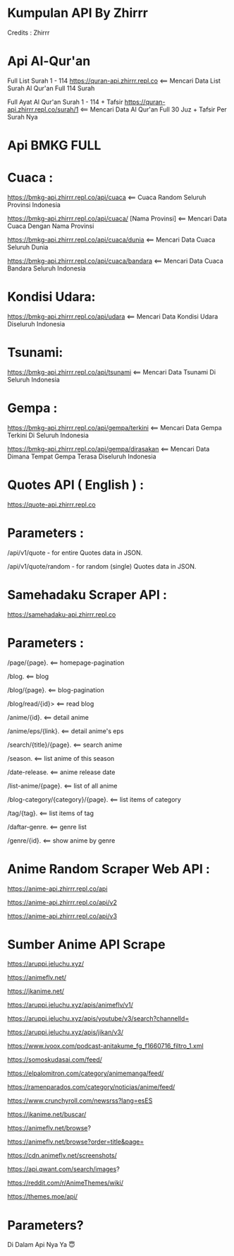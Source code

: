 # Kumpulan API By Zhirrr
Credits : Zhirrr



# Api Al-Qur'an

Full List Surah 1 - 114
https://quran-api.zhirrr.repl.co <== Mencari Data List Surah Al Qur'an Full 114 Surah

Full Ayat Al Qur'an Surah 1 - 114 + Tafsir
https://quran-api.zhirrr.repl.co/surah/1 <== Mencari Data Al Qur'an Full 30 Juz + Tafsir Per Surah Nya

# Api BMKG FULL
# Cuaca :

https://bmkg-api.zhirrr.repl.co/api/cuaca  <== Cuaca Random Seluruh Provinsi Indonesia

https://bmkg-api.zhirrr.repl.co/api/cuaca/ [Nama Provinsi]  <== Mencari Data Cuaca Dengan Nama Provinsi

https://bmkg-api.zhirrr.repl.co/api/cuaca/dunia <== Mencari Data Cuaca Seluruh Dunia

https://bmkg-api.zhirrr.repl.co/api/cuaca/bandara  <== Mencari Data Cuaca Bandara Seluruh Indonesia

# Kondisi Udara:

https://bmkg-api.zhirrr.repl.co/api/udara <== Mencari Data Kondisi Udara Diseluruh Indonesia

# Tsunami:

https://bmkg-api.zhirrr.repl.co/api/tsunami  <== Mencari Data Tsunami Di Seluruh Indonesia

# Gempa :

https://bmkg-api.zhirrr.repl.co/api/gempa/terkini <== Mencari Data Gempa Terkini Di Seluruh Indonesia

https://bmkg-api.zhirrr.repl.co/api/gempa/dirasakan <== Mencari Data Dimana Tempat Gempa Terasa Diseluruh Indonesia

# Quotes API ( English ) :
https://quote-api.zhirrr.repl.co

# Parameters :
/api/v1/quote - for entire Quotes data in JSON.

/api/v1/quote/random - for random (single) Quotes data in JSON.


# Samehadaku Scraper API :
https://samehadaku-api.zhirrr.repl.co

# Parameters :

/page/{page}.  <== homepage-pagination

/blog. <== blog

/blog/{page}. <== blog-pagination

/blog/read/{id}>	<== read blog

/anime/{id}. <== detail anime

/anime/eps/{link}. <== detail anime's eps

/search/{title}/{page}. <== search anime

/season. <== list anime of this season

/date-release. <== anime release date

/list-anime/{page}. <== list of all anime

/blog-category/{category}/{page}. <== list items of category

/tag/{tag}. <== list items of tag

/daftar-genre. <== genre list

/genre/{id}.	  <== show anime by genre


# Anime Random Scraper Web API :
https://anime-api.zhirrr.repl.co/api

https://anime-api.zhirrr.repl.co/api/v2

https://anime-api.zhirrr.repl.co/api/v3


# Sumber Anime API Scrape
https://aruppi.jeluchu.xyz/

https://animeflv.net/

https://jkanime.net/ 

https://aruppi.jeluchu.xyz/apis/animeflv/v1/ 

https://aruppi.jeluchu.xyz/apis/youtube/v3/search?channelId= 

https://aruppi.jeluchu.xyz/apis/jikan/v3/ 

https://www.ivoox.com/podcast-anitakume_fg_f1660716_filtro_1.xml 

https://somoskudasai.com/feed/ 

https://elpalomitron.com/category/animemanga/feed/ 

https://ramenparados.com/category/noticias/anime/feed/ 

https://www.crunchyroll.com/newsrss?lang=esES

https://jkanime.net/buscar/ 

https://animeflv.net/browse? 

https://animeflv.net/browse?order=title&page= 

https://cdn.animeflv.net/screenshots/ 

https://api.qwant.com/search/images? 

https://reddit.com/r/AnimeThemes/wiki/

https://themes.moe/api/


# Parameters?
Di Dalam Api Nya Ya 😇
